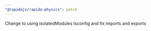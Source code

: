```yaml
---
"@rapidajs/rapida-physics": patch
---
```


Change to using isolatedModules tsconfig and fix imports and exports
